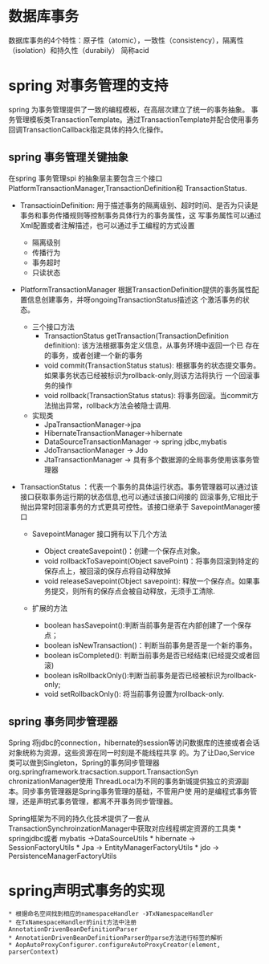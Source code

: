 # 数据库事务
数据库事务的4个特性：原子性（atomic），一致性（consistency），隔离性（isolation）和持久性（durabily） 简称acid

# spring 对事务管理的支持
spring 为事务管理提供了一致的编程模板，在高层次建立了统一的事务抽象。
事务管理模板类TransactionTemplate。通过TransactionTemplate并配合使用事务回调TransactionCallback指定具体的持久化操作。

## spring 事务管理关键抽象
在spring 事务管理spi 的抽象层主要包含三个接口 PlatformTransactionManager,TransactionDefinition和 TransactionStatus.

- TransactioinDefinition: 用于描述事务的隔离级别、超时时间、是否为只读是事务和事务传播规则等控制事务具体行为的事务属性，这
写事务属性可以通过Xml配置或者注解描述，也可以通过手工编程的方式设置
    * 隔离级别
    * 传播行为
    * 事务超时
    * 只读状态
- PlatformTransactionManager 根据TransactionDefinition提供的事务属性配置信息创建事务，并呀ongoingTransactionStatus描述这
个激活事务的状态。
    * 三个接口方法
        * TransactionStatus getTransaction(TransactionDefinition definition): 该方法根据事务定义信息，从事务环境中返回一个已
        存在的事务，或者创建一个新的事务
        * void commit(TransactionStatus status): 根据事务的状态提交事务。如果事务状态已经被标识为rollback-only,则该方法将执行
        一个回滚事务的操作
        * void rollback(TransactionStatus status): 将事务回滚。当commit方法抛出异常，rollback方法会被隐士调用.
    * 实现类
        * JpaTransactionManager->jpa
        * HibernateTransactionManager->hibernate
        * DataSourceTransactionManager -> spring jdbc,mybatis
        * JdoTransactionManager -> Jdo
        * JtaTransactionManager -> 具有多个数据源的全局事务使用该事务管理器
        
- TransactionStatus ：代表一个事务的具体运行状态。事务管理器可以通过该接口获取事务运行期的状态信息,也可以通过该接口间接的
回滚事务,它相比于抛出异常时回滚事务的方式更具可控性。该接口继承于 SavepointManager接口
    * SavepointManager 接口拥有以下几个方法
        * Object createSavepoint()：创建一个保存点对象。
        * void rollbackToSavepoint(Object savePoint)：将事务回滚到特定的保存点上，被回滚的保存点将自动释放掉
        * void releaseSavepoint(Object savepoint): 释放一个保存点。如果事务提交，则所有的保存点会被自动释放，无须手工清除.
        
    * 扩展的方法
        * boolean hasSavepoint():判断当前事务是否在内部创建了一个保存点；
        * boolean isNewTransaction()：判断当前事务是否是一个新的事务。
        * boolean isCompleted(): 判断当前事务是否已经结束(已经提交或者回滚)
        * boolean isRollbackOnly():判断当前事务是否已经被标识为rollback-only;
        * void setRollbackOnly(): 将当前事务设置为rollback-only.

## spring 事务同步管理器
 Spring 将jdbc的connection，hibernate的session等访问数据库的连接或者会话对象统称为资源，这些资源在同一时刻是不能线程共享
 的。为了让Dao,Service类可以做到Singleton，Spring的事务同步管理器 org.springframework.tracsaction.support.TransactionSyn
 chronizationManager使用 ThreadLocal为不同的事务新城提供独立的资源副本。同步事务管理器是Spring事务管理的基础，不管用户使
 用的是编程式事务管理，还是声明式事务管理，都离不开事务同步管理器。
 
 Spring框架为不同的持久化技术提供了一套从TransactionSynchroinzationManager中获取对应线程绑定资源的工具类
    * springjdbc或者 mybatis ->DataSourceUtils
    * hibernate -> SessionFactoryUtils
    * Jpa -> EntityManagerFactoryUtils
    * jdo -> PersistenceManagerFactoryUtils
   
   
# spring声明式事务的实现

    * 根据命名空间找到相应的namespaceHandler -》TxNamespaceHandler 
    * 在TxNamespaceHandler的init方法中注册AnnotationDrivenBeanDefinitionParser
    * AnnotationDrivenBeanDefinitionParser的parse方法进行标签的解析
    * AopAutoProxyConfigurer.configureAutoProxyCreator(element, parserContext)